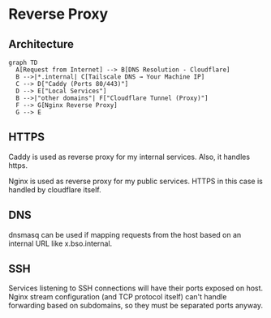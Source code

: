 # Reverse Proxy

## Architecture

```mermaid
graph TD
  A[Request from Internet] --> B[DNS Resolution - Cloudflare]
  B -->|*.internal| C[Tailscale DNS → Your Machine IP]
  C --> D["Caddy (Ports 80/443)"]
  D --> E["Local Services"]
  B -->|"other domains"| F["Cloudflare Tunnel (Proxy)"]
  F --> G[Nginx Reverse Proxy]
  G --> E
```

## HTTPS

Caddy is used as reverse proxy for my internal services. Also, it handles https.

Nginx is used as reverse proxy for my public services. HTTPS in this case is handled by cloudflare itself.

## DNS

dnsmasq can be used if mapping requests from the host based on an internal URL like x.bso.internal.

## SSH

Services listening to SSH connections will have their ports exposed on host. Nginx stream configuration (and TCP protocol itself) can't handle forwarding based on subdomains, so they must be separated ports anyway.
